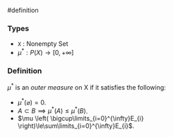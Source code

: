 #definition
### Types
- `X` : Nonempty Set 
- $\mu^* : P(X) \to \left[ 0, +\infty \right]$
### Definition
$\mu^*$ is an *outer measure* on X if it satisfies the following:
- $\mu^*\left( \varnothing \right)=0$.
- $A\subset B\implies \mu^* \left( A \right)\le\mu^*\left( B \right)$.
- $\mu \left( \bigcup\limits_{i=0}^{\infty}E_{i} \right)\le\sum\limits_{i=0}^{\infty}E_{i}$.